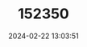 ---
title: "152350"
category: "Escobaria minima"
draft: false
date: 2024-02-22 13:03:51
languages:
  English: ["Small Coryphantha", "Birdfoot Cactus"]
---